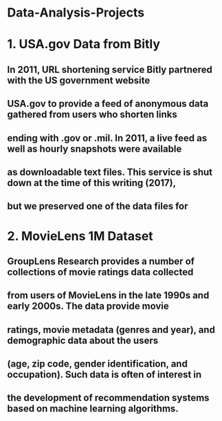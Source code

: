 # Data-Analysis-Projects

# 1. USA.gov Data from Bitly
## In 2011, URL shortening service Bitly partnered with the US government website
## USA.gov to provide a feed of anonymous data gathered from users who shorten links
## ending with .gov or .mil. In 2011, a live feed as well as hourly snapshots were available
## as downloadable text files. This service is shut down at the time of this writing (2017),
## but we preserved one of the data files for

# 2. MovieLens 1M Dataset
## GroupLens Research provides a number of collections of movie ratings data collected
## from users of MovieLens in the late 1990s and early 2000s. The data provide movie
## ratings, movie metadata (genres and year), and demographic data about the users
## (age, zip code, gender identification, and occupation). Such data is often of interest in
## the development of recommendation systems based on machine learning algorithms.
